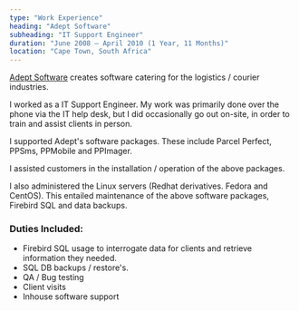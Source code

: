 ```yaml
---
type: "Work Experience"
heading: "Adept Software"
subheading: "IT Support Engineer"
duration: "June 2008 – April 2010 (1 Year, 11 Months)"
location: "Cape Town, South Africa"
---
```


<a href="http://www.parcelperfect.com/" target="_blank">Adept Software</a> creates software catering for the logistics / courier industries.

I worked as a IT Support Engineer. My work was primarily done over the phone via the IT help desk, but I did occasionally go out on-site, in order to train and assist clients in person.

I supported Adept's software packages. These include Parcel Perfect, PPSms, PPMobile and PPImager.

I assisted customers in the installation / operation of the above packages. 

I also administered the Linux servers (Redhat derivatives. Fedora and CentOS). This entailed maintenance of the above software packages, Firebird SQL and data backups.

### Duties Included:

* Firebird SQL usage to interrogate data for clients and retrieve information they needed.
* SQL DB backups / restore's.
* QA / Bug testing
* Client visits
* Inhouse software support
